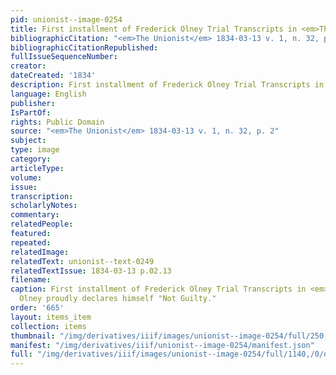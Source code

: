 ```yaml
---
pid: unionist--image-0254
title: First installment of Frederick Olney Trial Transcripts in <em>The Unionist</em>
bibliographicCitation: "<em>The Unionist</em> 1834-03-13 v. 1, n. 32, p. 2"
bibliographicCitationRepublished: 
fullIssueSequenceNumber: 
creator: 
dateCreated: '1834'
description: First installment of Frederick Olney Trial Transcripts in <em>The Unionist</em>
language: English
publisher: 
IsPartOf: 
rights: Public Domain
source: "<em>The Unionist</em> 1834-03-13 v. 1, n. 32, p. 2"
subject: 
type: image
category: 
articleType: 
volume: 
issue: 
transcription: 
scholarlyNotes: 
commentary: 
relatedPeople: 
featured: 
repeated: 
relatedImage: 
relatedText: unionist--text-0249
relatedTextIssue: 1834-03-13 p.02.13
filename: 
caption: First installment of Frederick Olney Trial Transcripts in <em>The Unionist</em>,
  Olney proudly declares himself "Not Guilty."
order: '665'
layout: items_item
collection: items
thumbnail: "/img/derivatives/iiif/images/unionist--image-0254/full/250,/0/default.jpg"
manifest: "/img/derivatives/iiif/unionist--image-0254/manifest.json"
full: "/img/derivatives/iiif/images/unionist--image-0254/full/1140,/0/default.jpg"
---
```

